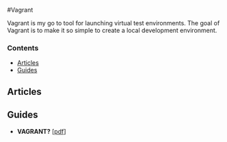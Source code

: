 #Vagrant

Vagrant is my go to tool for launching virtual test environments.
The goal of Vagrant is to make it so simple to create a local development environment.


### Contents

* [Articles](#articles)
* [Guides](#guides)



## Articles

## Guides

* **VAGRANT?** [[pdf][g_rd]]

[g_rd]: https://nerdsummit.org/sites/default/files/slides/Vagrant.pdf
